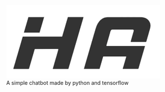 <picture>
    <source media="(prefers-color-scheme: dark)" srcset="https://github.com/HDAI654/HDAI/blob/main/HA.png">
    <source media="(prefers-color-scheme: light)" srcset="https://github.com/HDAI654/HDAI/blob/main/HA.png">
    <img alt="Image" src="https://github.com/HDAI654/HDAI/blob/main/HA.png">
</picture>
<div>
A simple chatbot made by python and tensorflow
</div>
